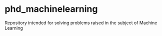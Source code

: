 # phd_machinelearning
Repository intended for solving problems raised in the subject of Machine Learning
